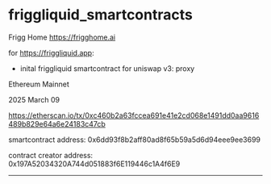 # friggliquid_smartcontracts

Frigg Home https://frigghome.ai

for https://friggliquid.app:

- inital friggliquid smartcontract for uniswap v3: proxy 

Ethereum Mainnet

2025 March 09

https://etherscan.io/tx/0xc460b2a63fccea691e41e2cd068e1491dd0aa9616489b829e64a6e24183c47cb

smartcontract address: 0x6dd93f8b2aff80ad8f65b59a5d6d94eee9ee3699

contract creator address: 0x197A52034320A744d051883f6E119446c1A4f6E9


___
